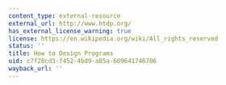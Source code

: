 ```yaml
---
content_type: external-resource
external_url: http://www.htdp.org/
has_external_license_warning: true
license: https://en.wikipedia.org/wiki/All_rights_reserved
status: ''
title: How to Design Programs
uid: c7f28cd3-f452-4bd9-a85a-609641746706
wayback_url: ''
---
```

